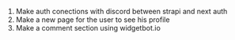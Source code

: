 1. Make auth conections with discord between strapi and next auth
2. Make a new page for the user to see his profile
3. Make a comment section using widgetbot.io